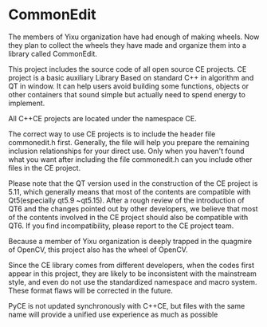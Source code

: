 # CommonEdit
The members of Yixu organization have had enough of making wheels. Now they plan to collect the wheels they have made and organize them into a library called CommonEdit.

This project includes the source code of all open source CE projects.
CE project is a basic auxiliary Library Based on standard C++ in algorithm and QT in window.
It can help users avoid building some functions, objects or other containers that sound simple but actually need to spend energy to implement.

All C++CE projects are located under the namespace CE.

The correct way to use CE projects is to include the header file commonedit.h first.
Generally, the file will help you prepare the remaining inclusion relationships for your direct use.
Only when you haven't found what you want after including the file commonedit.h can you include other files in the CE project.

Please note that the QT version used in the construction of the CE project is 5.11, which generally means that most of the contents are compatible with Qt5(especially qt5.9 ~qt5.15).
After a rough review of the introduction of QT6 and the changes pointed out by other developers, we believe that most of the contents involved in the CE project should also be compatible with QT6.
If you find incompatibility, please report to the CE project team.

Because a member of Yixu organization is deeply trapped in the quagmire of OpenCV, this project also has the wheel of OpenCV.

Since the CE library comes from different developers, when the codes first appear in this project, they are likely to be inconsistent with the mainstream style, and even do not use the standardized namespace and macro system. These format flaws will be corrected in the future.

PyCE is not updated synchronously with C++CE, but files with the same name will provide a unified use experience as much as possible
